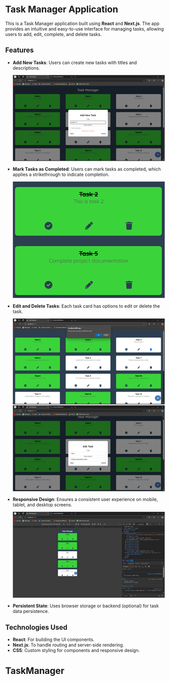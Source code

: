 # Task Manager Application

This is a Task Manager application built using **React** and **Next.js**. The app provides an intuitive and easy-to-use interface for managing tasks, allowing users to add, edit, complete, and delete tasks.

## Features

- **Add New Tasks**: Users can create new tasks with titles and descriptions.
  
  ![Add New Task](public/images/add.png) 

- **Mark Tasks as Completed**: Users can mark tasks as completed, which applies a strikethrough to indicate completion.
  
  ![Mark Task as Completed](public/images/completedTasks.png) 

- **Edit and Delete Tasks**: Each task card has options to edit or delete the task.
  
  ![ Delete Task](public/images/delete.png)
  ![ Edit Task](public/images/edit.png) 

- **Responsive Design**: Ensures a consistent user experience on mobile, tablet, and desktop screens.
  
  ![Responsive Design](public/images/phone.png) 

- **Persistent State**: Uses browser storage or backend (optional) for task data persistence.

## Technologies Used

- **React**: For building the UI components.
- **Next.js**: To handle routing and server-side rendering.
- **CSS**: Custom styling for components and responsive design.



# TaskManager
